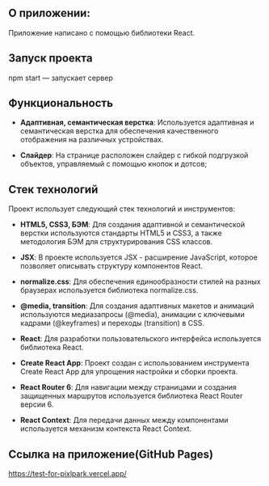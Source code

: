 ## О приложении:
Приложение написано с помощью библиотеки React. 
## Запуск проекта
npm start — запускает сервер
## Функциональность

- **Адаптивная, семантическая верстка**: Используется адаптивная и семантическая верстка для обеспечения качественного отображения на различных устройствах.

- **Слайдер**: На странице расположен слайдер с гибкой подгрузкой объектов, управляемый с помощью кнопок и дотсов;

## Стек технологий

Проект использует следующий стек технологий и инструментов:

- **HTML5, CSS3, БЭМ**: Для создания адаптивной и семантической верстки используются стандарты HTML5 и CSS3, а также методология БЭМ для структурирования CSS классов.

- **JSX**: В проекте используется JSX - расширение JavaScript, которое позволяет описывать структуру компонентов React.

- **normalize.css**: Для обеспечения единообразности стилей на разных браузерах используется библиотека normalize.css.

- **@media, transition**: Для создания адаптивных макетов и анимаций используются медиазапросы (@media), анимации с ключевыми кадрами (@keyframes) и переходы (transition) в CSS.

- **React**: Для разработки пользовательского интерфейса используется библиотека React.

- **Create React App**: Проект создан с использованием инструмента Create React App для упрощения настройки и сборки проекта.

- **React Router 6**: Для навигации между страницами и создания защищенных маршрутов используется библиотека React Router версии 6.

- **React Context**: Для передачи данных между компонентами используется механизм контекста React Context.

## Ссылка на приложение(GitHub Pages)
https://test-for-pixlpark.vercel.app/
